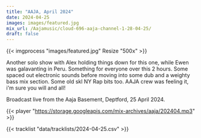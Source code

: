```yaml
---
title: "AAJA, April 2024"
date: 2024-04-25
images: images/featured.jpg
mix_url: /Aajamusic/cloud-696-aaja-channel-1-28-04-25/
draft: false
---
```


{{< imgprocess "images/featured.jpg" Resize "500x" >}}

Another solo show  with Alex holding things down for this one, while Ewen was galavanting in Peru. Something for everyone over this 2 hours.
Some spaced out electronic sounds before moving into some dub and a weighty bass mix section. Some old skl NY Rap bits too. AAJA crew was feeling it, i'm sure you will and all!

Broadcast live from the Aaja Basement, Deptford, 25 April 2024.

{{< player "https://storage.googleapis.com/mix-archives/aaja/202404.mp3" >}}

{{< tracklist "data/tracklists/2024-04-25.csv" >}}
